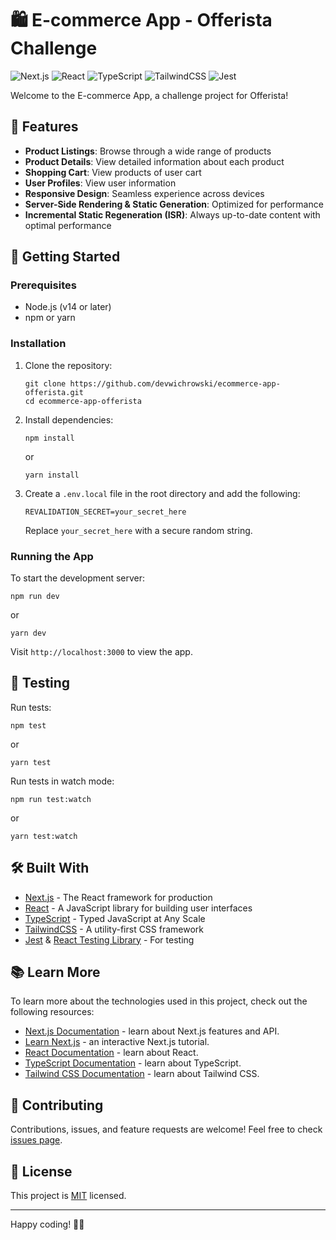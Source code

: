 # 🛍️ E-commerce App - Offerista Challenge

![Next.js](https://img.shields.io/badge/Next.js-14.2.5-black?style=flat-square&logo=next.js)
![React](https://img.shields.io/badge/React-18-blue?style=flat-square&logo=react)
![TypeScript](https://img.shields.io/badge/TypeScript-5-blue?style=flat-square&logo=typescript)
![TailwindCSS](https://img.shields.io/badge/TailwindCSS-3.4.1-38B2AC?style=flat-square&logo=tailwind-css)
![Jest](https://img.shields.io/badge/Jest-29.7.0-C21325?style=flat-square&logo=jest)

Welcome to the E-commerce App, a challenge project for Offerista!

## 🌟 Features

- **Product Listings**: Browse through a wide range of products
- **Product Details**: View detailed information about each product
- **Shopping Cart**: View products of user cart
- **User Profiles**: View user information
- **Responsive Design**: Seamless experience across devices
- **Server-Side Rendering & Static Generation**: Optimized for performance
- **Incremental Static Regeneration (ISR)**: Always up-to-date content with optimal performance

## 🚀 Getting Started

### Prerequisites

- Node.js (v14 or later)
- npm or yarn

### Installation

1. Clone the repository:
   ```
   git clone https://github.com/devwichrowski/ecommerce-app-offerista.git
   cd ecommerce-app-offerista
   ```

2. Install dependencies:
   ```
   npm install
   ```
   or
   ```
   yarn install
   ```

3. Create a `.env.local` file in the root directory and add the following:
   ```
   REVALIDATION_SECRET=your_secret_here
   ```
   Replace `your_secret_here` with a secure random string.

### Running the App

To start the development server:

```
npm run dev
```
or
```
yarn dev
```

Visit `http://localhost:3000` to view the app.

## 🧪 Testing

Run tests:
```
npm test
```
or
```
yarn test
```

Run tests in watch mode:
```
npm run test:watch
```
or
```
yarn test:watch
```

## 🛠️ Built With

- [Next.js](https://nextjs.org/) - The React framework for production
- [React](https://reactjs.org/) - A JavaScript library for building user interfaces
- [TypeScript](https://www.typescriptlang.org/) - Typed JavaScript at Any Scale
- [TailwindCSS](https://tailwindcss.com/) - A utility-first CSS framework
- [Jest](https://jestjs.io/) & [React Testing Library](https://testing-library.com/react) - For testing

## 📚 Learn More

To learn more about the technologies used in this project, check out the following resources:

- [Next.js Documentation](https://nextjs.org/docs) - learn about Next.js features and API.
- [Learn Next.js](https://nextjs.org/learn) - an interactive Next.js tutorial.
- [React Documentation](https://reactjs.org/docs/getting-started.html) - learn about React.
- [TypeScript Documentation](https://www.typescriptlang.org/docs/) - learn about TypeScript.
- [Tailwind CSS Documentation](https://tailwindcss.com/docs) - learn about Tailwind CSS.

## 🤝 Contributing

Contributions, issues, and feature requests are welcome! Feel free to check [issues page](https://github.com/your-username/ecommerce-app-offerista/issues).

## 📝 License

This project is [MIT](https://choosealicense.com/licenses/mit/) licensed.

---

Happy coding! 🚀✨
